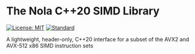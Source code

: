 # The Nola C++20 SIMD Library

[![License: MIT](https://img.shields.io/badge/License-MIT-brightgreen.svg)](https://opensource.org/licenses/MIT)
[![Standard](https://img.shields.io/badge/C%2B%2B-20-blue.svg)](https://en.wikipedia.org/wiki/C%2B%2B#Standardization)

A lightweight, header-only, C++20 interface for a subset of the AVX2 and AVX-512 x86 SIMD instruction sets
